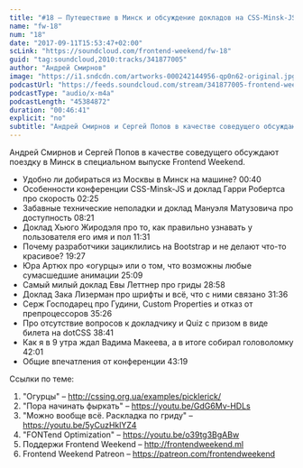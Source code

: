 ```yaml
---
title: "#18 – Путешествие в Минск и обсуждение докладов на CSS-Minsk-JS"
name: "fw-18"
num: "18"
date: "2017-09-11T15:53:47+02:00"
scLink: "https://soundcloud.com/frontend-weekend/fw-18"
guid: "tag:soundcloud,2010:tracks/341877005"
author: "Андрей Смирнов"
image: "https://i1.sndcdn.com/artworks-000242144956-qp0n62-original.jpg"
podcastUrl: "https://feeds.soundcloud.com/stream/341877005-frontend-weekend-fw-18.m4a"
podcastType: "audio/x-m4a"
podcastLength: "45384872"
duration: "00:46:41"
explicit: "no"
subtitle: "Андрей Смирнов и Сергей Попов в качестве соведущего обсуждают поездку в Минск в специальном выпуске Frontend Weekend."
---
```

Андрей Смирнов и Сергей Попов в качестве соведущего обсуждают поездку в Минск в специальном выпуске Frontend Weekend.

- Удобно ли добираться из Москвы в Минск на машине? <timecode>00:40</timecode>
- Особенности конференции CSS-Minsk-JS и доклад Гарри Робертса про скорость <timecode>02:25</timecode>
- Забавные технические неполадки и доклад Мануэля Матузовича про доступность <timecode>08:21</timecode>
- Доклад Хьюго Жиродэля про то, как правильно узнавать у пользователя его имя и пол <timecode>11:31</timecode> 
- Почему разработчики зациклились на Bootstrap и не делают что-то красивое? <timecode>19:27</timecode>
- Юра Артюх про «огурцы» или о том, что возможны любые сумасшедшие анимации <timecode>25:09</timecode>
- Самый милый доклад Евы Леттнер про гриды <timecode>28:58</timecode>
- Доклад Зака Лизерман про шрифты и всё, что с ними связано <timecode>31:36</timecode>
- Серж Господарец про Гудини, Custom Properties и отказ от препроцессоров <timecode>35:26</timecode>
- Про отсутствие вопросов к докладчику и Quiz с призом в виде билета на dotCSS <timecode>38:41</timecode>
- Как я в 9 утра ждал Вадима Макеева, а в итоге собирал головоломку <timecode>42:01</timecode>
- Общие впечатления от конференции <timecode>43:19</timecode>

Ссылки по теме:
1) "Огурцы" – http://cssing.org.ua/examples/picklerick/
2) "Пора начинать фыркать" – https://youtu.be/GdG6Mv-HDLs
3) "Можно вообще всё. Раскладка по гриду" – https://youtu.be/5yCuzHklYZ4
4) "FONTend Optimization" – https://youtu.be/o39tg3BgABw
5) Поддержи Frontend Weekend – http://frontendweekend.ml
6) Frontend Weekend Patreon – https://patreon.com/frontendweekend